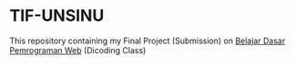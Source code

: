 # TIF-UNSINU
This repository containing my Final Project (Submission) on [Belajar Dasar Pemrograman Web](https://www.dicoding.com/academies/123) (Dicoding Class)
